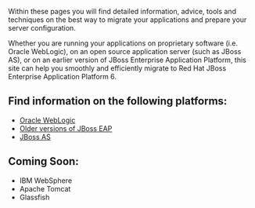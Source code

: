 Within these pages you will find detailed information, advice, tools and techniques on the best way to migrate your applications and prepare your server configuration.

Whether you are running your applications on proprietary software (i.e. Oracle WebLogic), on an open source application server (such as JBoss AS), or on an earlier version of JBoss Enterprise Application Platform, this site can help you smoothly and efficiently migrate to Red Hat JBoss Enterprise Application Platform 6.





Find information on the following platforms:
--------------------------------------------
* [Oracle WebLogic](platforms/weblogic)
* [Older versions of JBoss EAP](platforms/eap)
* [JBoss AS](platforms/eap)


Coming Soon:
--------------------------------------------
* IBM WebSphere
* Apache Tomcat
* Glassfish


